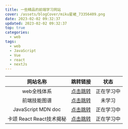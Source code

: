 ```yaml
---
title: 一些精品的前端学习网站
cover: /assets/blogCover/miku星裙_73356409.png
date: 2023-02-02 09:32:37
updated: 2023-02-02 09:32:37
top: true
categories:
  - web
tags:
  - web
  - JavaScript
  - Vue
  - react
  - nextJs
---
```


|  网站名称 | 跳转链接 |  状态 |
| :-----:  | :-----: | :-----: |
| web全栈体系 | [点击跳转](https://senior-frontend.pages.dev/) | 正在学习中 |
| 前端技能图谱 | [点击跳转](https://leohxj.gitbooks.io/front-end-database/content/interview/skill-path.html) | 未学习 |
| JavaScript MDN doc | [点击跳转](https://developer.mozilla.org/zh-CN/docs/Web/JavaScript) | 正在学习中 |
| 卡颂 React React技术揭秘 | [点击跳转](https://react.iamkasong.com/preparation/idea.html) | 正在学习中 |